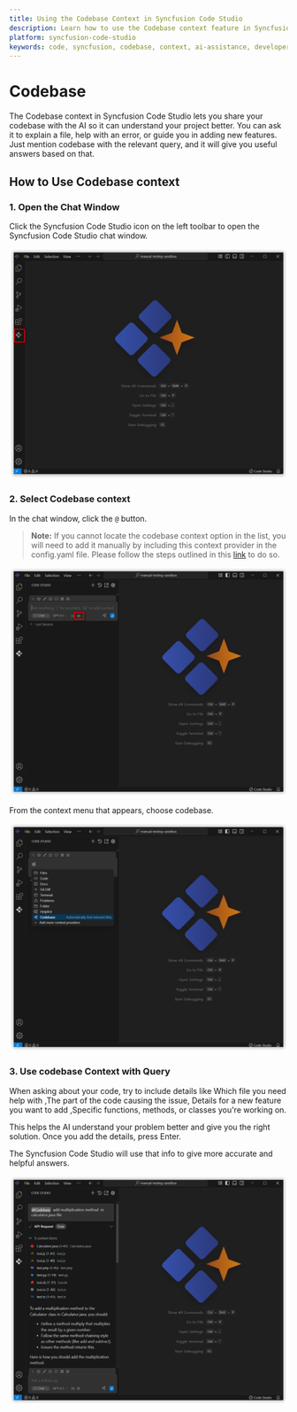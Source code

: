 ```yaml
---
title: Using the Codebase Context in Syncfusion Code Studio
description: Learn how to use the Codebase context feature in Syncfusion Code Studio to get AI assistance tailored to your project codebase.
platform: syncfusion-code-studio
keywords: code, syncfusion, codebase, context, ai-assistance, developer-tools, feature-help, bug-fix
---
```


# Codebase

The Codebase context in Syncfusion Code Studio lets you share your codebase with the AI so it can understand your project better. You can ask it to explain a file, help with an error, or guide you in adding new features. Just mention codebase with the relevant query, and it will give you useful answers based on that.



## How to Use Codebase context

### 1. Open the Chat Window

Click the Syncfusion Code Studio icon on the left toolbar to open the Syncfusion Code Studio chat window.

<img src="../feature-images/open_chat.png" alt="open chat"  />


### 2. Select Codebase context

In the chat window, click the `@` button.

> **Note:** If you cannot locate the codebase context option in the list, you will need to add it manually by including this context provider in the config.yaml file. Please follow the steps outlined in this [link](https://help.syncfusion.com/code-studio/features/context-providers/add-more-contextproviders/How-to-configure-more-contextproviders) to do so.

<img src="../feature-images/click-context.png" alt="Click context menu"  />

From the context menu that appears, choose codebase.


<img src="../feature-images/codebase-opencontext.png" alt="open context" />



### 3. Use codebase Context with Query

When asking about your code, try to include details like Which file you need help with ,The part of the code causing the issue, Details for a new feature you want to add ,Specific functions, methods, or classes you're working on. 

This helps the AI understand your problem better and give you the right solution. Once you add the details, press Enter.

The Syncfusion Code Studio will use that info to give more accurate and helpful answers.

<img src="../feature-images/codebase-output.png" alt="Codebase response" />
